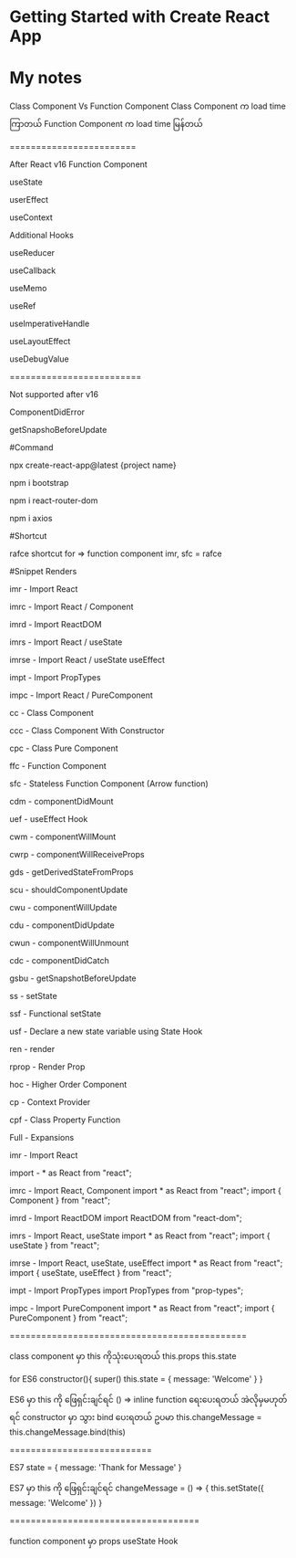 # Getting Started with Create React App
# My notes
Class Component Vs Function Component
Class Component က load time ကြာတယ်
Function Component က load time မြန်တယ်

========================

After React v16
Function Component

useState

userEffect

useContext

Additional Hooks

useReducer

useCallback

useMemo

useRef

useImperativeHandle

useLayoutEffect

useDebugValue

=========================

Not supported after v16

ComponentDidError

getSnapshoBeforeUpdate

#Command

npx create-react-app@latest {project name}

npm i bootstrap

npm i react-router-dom

npm i axios

#Shortcut

rafce shortcut for => function component
imr, sfc = rafce

#Snippet	Renders

imr    -  Import React

imrc   -  Import React / Component

imrd   -  Import ReactDOM

imrs   -  Import React / useState

imrse  -  Import React / useState useEffect

impt   -  Import PropTypes

impc   -  Import React / PureComponent

cc     -  Class Component

ccc    -  Class Component With Constructor

cpc    -  Class Pure Component

ffc    -  Function Component

sfc    -  Stateless Function Component (Arrow function)

cdm    -  componentDidMount

uef    -  useEffect Hook

cwm    -  componentWillMount

cwrp   -  componentWillReceiveProps

gds    -  getDerivedStateFromProps

scu    -  shouldComponentUpdate

cwu    -  componentWillUpdate

cdu    -  componentDidUpdate

cwun   -  componentWillUnmount

cdc    -  componentDidCatch

gsbu   -  getSnapshotBeforeUpdate

ss     -  setState

ssf    -  Functional setState

usf    -  Declare a new state variable using State Hook

ren    -  render

rprop  -  Render Prop

hoc    -  Higher Order Component

cp     -  Context Provider

cpf    -  Class Property Function

Full   -  Expansions

imr    -  Import React

import -  * as React from "react";

imrc - Import React, Component
import * as React from "react";
import { Component } from "react";

imrd - Import ReactDOM
import ReactDOM from "react-dom";

imrs - Import React, useState
import * as React from "react";
import { useState } from "react";

imrse - Import React, useState, useEffect
import * as React from "react";
import { useState, useEffect } from "react";

impt - Import PropTypes
import PropTypes from "prop-types";

impc - Import PureComponent
import * as React from "react";
import { PureComponent } from "react";

=============================================

class component မှာ this ကိုသုံးပေးရတယ်
this.props
this.state

for ES6
constructor(){
	super()
	this.state = {
		message: 'Welcome'
	}
}

ES6 မှာ this ကို ဖြေရှင်းချင်ရင် () => inline function ရေးပေးရတယ် အဲလိုမှမဟုတ်ရင် constructor မှာ သွား bind ပေးရတယ်
ဥပမာ this.changeMessage = this.changeMessage.bind(this)

===========================

ES7
state = {
        	message: 'Thank for Message'
    	}

ES7 မှာ this ကို ဖြေရှင်းချင်ရင် changeMessage = () => {
	this.setState({
		message: 'Welcome'
	})
}


====================================

function component မှာ
props
useState Hook








